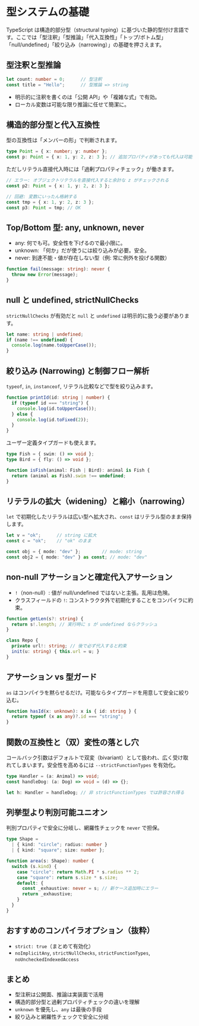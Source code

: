 # 型システムの基礎

TypeScript は構造的部分型（structural typing）に基づいた静的型付け言語です。ここでは「型注釈」「型推論」「代入互換性」「トップ/ボトム型」「null/undefined」「絞り込み（narrowing）」の基礎を押さえます。

## 型注釈と型推論

```ts
let count: number = 0;      // 型注釈
const title = "Hello";      // 型推論 => string
```

- 明示的に注釈を書くのは「公開 API」や「複雑な式」で有効。
- ローカル変数は可能な限り推論に任せて簡潔に。

## 構造的部分型と代入互換性

型の互換性は「メンバーの形」で判断されます。

```ts
type Point = { x: number; y: number };
const p: Point = { x: 1, y: 2, z: 3 }; // 追加プロパティがあっても代入は可能（変数経由の場合）
```

ただしリテラル直接代入時には「過剰プロパティチェック」が働きます。

```ts
// エラー: オブジェクトリテラルを直接代入すると余計な z がチェックされる
const p2: Point = { x: 1, y: 2, z: 3 };

// 回避: 変数にいったん格納する
const tmp = { x: 1, y: 2, z: 3 };
const p3: Point = tmp; // OK
```

## Top/Bottom 型: any, unknown, never

- any: 何でも可。安全性を下げるので最小限に。
- unknown: 「何か」だが使うには絞り込みが必要。安全。
- never: 到達不能・値が存在しない型（例: 常に例外を投げる関数）

```ts
function fail(message: string): never {
  throw new Error(message);
}
```

## null と undefined, strictNullChecks

`strictNullChecks` が有効だと `null` と `undefined` は明示的に扱う必要があります。

```ts
let name: string | undefined;
if (name !== undefined) {
  console.log(name.toUpperCase());
}
```

## 絞り込み (Narrowing) と制御フロー解析

`typeof`, `in`, `instanceof`, リテラル比較などで型を絞り込みます。

```ts
function printId(id: string | number) {
  if (typeof id === "string") {
    console.log(id.toUpperCase());
  } else {
    console.log(id.toFixed(2));
  }
}
```

ユーザー定義タイプガードも使えます。

```ts
type Fish = { swim: () => void };
type Bird = { fly: () => void };

function isFish(animal: Fish | Bird): animal is Fish {
  return (animal as Fish).swim !== undefined;
}
```

## リテラルの拡大（widening）と縮小（narrowing）

`let` で初期化したリテラルは広い型へ拡大され、`const` はリテラル型のまま保持します。

```ts
let v = "ok";      // string に拡大
const c = "ok";    // "ok" のまま

const obj = { mode: "dev" };        // mode: string
const obj2 = { mode: "dev" } as const; // mode: "dev"
```

## non-null アサーションと確定代入アサーション

- `!`（non-null）: 値が null/undefined ではないと主張。乱用は危険。
- クラスフィールドの `!`: コンストラクタ外で初期化することをコンパイラに約束。

```ts
function getLen(s?: string) {
  return s!.length; // 実行時に s が undefined ならクラッシュ
}

class Repo {
  private url!: string; // 後で必ず代入すると約束
  init(u: string) { this.url = u; }
}
```

## アサーション vs 型ガード

`as` はコンパイラを黙らせるだけ。可能ならタイプガードを用意して安全に絞り込む。

```ts
function hasId(x: unknown): x is { id: string } {
  return typeof (x as any)?.id === "string";
}
```

## 関数の互換性と（双）変性の落とし穴

コールバック引数はデフォルトで双変（bivariant）として扱われ、広く受け取れてしまいます。安全性を高めるには `--strictFunctionTypes` を有効化。

```ts
type Handler = (a: Animal) => void;
const handleDog: (a: Dog) => void = (d) => {};

let h: Handler = handleDog; // 非 strictFunctionTypes では許容され得る
```

## 列挙型より判別可能ユニオン

判別プロパティで安全に分岐し、網羅性チェックを `never` で担保。

```ts
type Shape =
  | { kind: "circle"; radius: number }
  | { kind: "square"; size: number };

function area(s: Shape): number {
  switch (s.kind) {
    case "circle": return Math.PI * s.radius ** 2;
    case "square": return s.size * s.size;
    default: {
      const _exhaustive: never = s; // 新ケース追加時にエラー
      return _exhaustive;
    }
  }
}
```

## おすすめのコンパイラオプション（抜粋）

- `strict: true`（まとめて有効化）
- `noImplicitAny`, `strictNullChecks`, `strictFunctionTypes`, `noUncheckedIndexedAccess`

## まとめ

- 型注釈は公開面、推論は実装面で活用
- 構造的部分型と過剰プロパティチェックの違いを理解
- `unknown` を優先し、`any` は最後の手段
- 絞り込みと網羅性チェックで安全に分岐